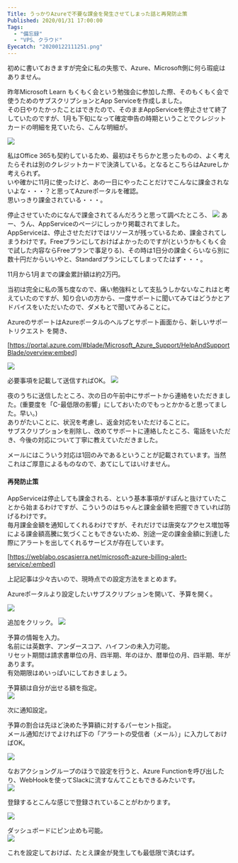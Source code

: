 ```yaml
---
Title: うっかりAzureで不要な課金を発生させてしまった話と再発防止策
Published: 2020/01/31 17:00:00
Tags:
  - "備忘録"
  - "VPS、クラウド"
Eyecatch: "20200122111251.png"
---
```

初めに書いておきますが完全に私の失態で、Azure、Microsoft側に何ら瑕疵はありません。  

昨年Microsoft Learn もくもく会という勉強会に参加した際、そのもくもく会で使うためのサブスクリプションとApp Serviceを作成しました。  
その日やりたかったことはできたので、そのままAppServiceを停止させて終了していたのですが、1月も下旬になって確定申告の時期ということでクレジットカードの明細を見ていたら、こんな明細が。  

![](20200122111251.png) 

私はOffice 365も契約しているため、最初はそちらかと思ったものの、よく考えたらそれは別のクレジットカードで決済している。となるとこちらはAzureしか考えられず。  
いや確かに11月に使ったけど、あの一日にやったことだけでこんなに課金されないよな・・・？と思ってAzureポータルを確認。  
思いっきり課金されている・・・。  

停止させていたのになんで課金されてるんだろうと思って調べたところ、
![](20200122111522.png) 
あー、うん、AppServiceのページにしっかり掲載されてました。  
AppServiceは、停止させただけではリソースが残っているため、課金されてしまうわけです。Freeプランにしておけばよかったのですが(というかもくもく会で試した内容ならFreeプランで事足りる)、その時は1日分の課金くらいなら別に数十円だからいいやと、Standardプランにしてしまってたはず・・・。  


11月から1月までの課金累計額は約2万円。  

当初は完全に私の落ち度なので、痛い勉強料として支払うしかないなこれはと考えていたのですが、知り合いの方から、一度サポートに聞いてみてはどうかとアドバイスをいただいたので、ダメもとで聞いてみることに。  

AzureのサポートはAzureポータルのヘルプとサポート画面から、新しいサポートリクエスト を開き、

[https://portal.azure.com/#blade/Microsoft_Azure_Support/HelpAndSupportBlade/overview:embed]

![](20200122112109.png) 

必要事項を記載して送信すればOK。
![](20200122112241.png) 

夜のうちに送信したところ、次の日の午前中にサポートから連絡をいただきました。(重要度を「C-最低限の影響」にしておいたのでもっとかかると思ってました。早い。)  
ありがたいことに、状況を考慮し、返金対応をいただけることに。  
サブスクリプションを削除し、改めてサポートに連絡したところ、電話をいただき、今後の対応について丁寧に教えていただきました。  

メールにはこういう対応は1回のみであるということが記載されています。当然これはご厚意によるものなので、あてにしてはいけません。  

#### 再発防止策  
AppServiceは停止しても課金される、という基本事項がすぽんと抜けていたことから始まるわけですが、こういうのはちゃんと課金金額を把握できていれば防げるわけです。  
毎月課金金額を通知してくれるわけですが、それだけでは唐突なアクセス増加等による課金額高騰に気づくこともできないため、別途一定の課金金額に到達した際にアラートを出してくれるサービスが存在しています。  

[https://weblabo.oscasierra.net/microsoft-azure-billing-alert-service/:embed]

上記記事は少々古いので、現時点での設定方法をまとめます。  

Azureポータルより設定したいサブスクリプションを開いて、予算を開く。  

![](20200122115405.png) 

追加をクリック。
![](20200131163455.png) 

予算の情報を入力。  
名前には英数字、アンダースコア、ハイフンの未入力可能。  
リセット期間は請求書単位の月、四半期、年のほか、暦単位の月、四半期、年があります。  
有効期限はめいっぱいにしておきましょう。  

予算額は自分が出せる額を指定。  
![](20200131163614.png) 

次に通知設定。  

予算の割合は先ほど決めた予算額に対するパーセント指定。  
メール通知だけでよければ下の「アラートの受信者（メール）」に入力しておけばOK。  

![](20200131164230.png) 

なおアクショングループのほうで設定を行うと、Azure Functionを呼び出したり、WebHookを使ってSlackに流すなんてこともできるみたいです。  
![](20200131164404.png) 


登録するとこんな感じで登録されていることがわかります。  

![](20200131164532.png) 

ダッシュボードにピン止めも可能。  
![](20200131164647.png) 


これを設定しておけば、たとえ課金が発生しても最低限で済むはず。
